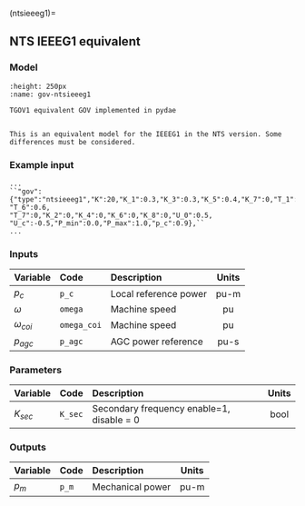(ntsieeeg1)=
## NTS IEEEG1 equivalent

### Model

```{figure} ./ntsieeeg1.png
:height: 250px
:name: gov-ntsieeeg1

TGOV1 equivalent GOV implemented in pydae 
```


```{warning} 

This is an equivalent model for the IEEEG1 in the NTS version. Some differences must be considered.
```

### Example input

```{code} 
...
``"gov":{"type":"ntsieeeg1","K":20,"K_1":0.3,"K_3":0.3,"K_5":0.4,"K_7":0,"T_1":0,"T_2":0.0,"T_3":0.1,"T_4":0.3,"T_5":7, "T_6":0.6,                                       "T_7":0,"K_2":0,"K_4":0,"K_6":0,"K_8":0,"U_0":0.5, "U_c":-0.5,"P_min":0.0,"P_max":1.0,"p_c":0.9},``
...
```



### Inputs

| Variable       | Code         | Description              |  Units |
| :--------------| :----------  | :----------------------- | :-----:| 
| $p_c$          | ``p_c``      | Local reference power    |  pu-m  |    
| $\omega$       | ``omega``    | Machine speed            |  pu    |              
| $\omega_{coi}$ | ``omega_coi``| Machine speed            |  pu    |              
| $p_{agc}$      | ``p_agc``    | AGC power reference      |  pu-s  |  

### Parameters

| Variable   | Code       | Description                               |  Units  |
| :--------- |:---------  | :---------------------------------------- | :------:| 
| $K_{sec}$  | ``K_sec``  | Secondary frequency enable=1, disable = 0 |  bool   | 
                


### Outputs

| Variable   | Code        | Description           |  Units  |
| :--------- | :---------- | :-------------------- |:-------:|     
| $p_m$      | ``p_m``     | Mechanical power      |  pu-m   | 
